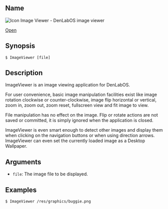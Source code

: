 ## Name

![Icon](/res/icons/16x16/app-image-viewer.png) Image Viewer - DenLabOS image viewer

[Open](launch:///bin/ImageViewer)

## Synopsis

```**sh
$ ImageViewer [file]
```

## Description

ImageViewer is an image viewing application for DenLabOS.

For user convenience, basic image manipulation facilities exist like image rotation clockwise or counter-clockwise, image flip horizontal or vertical, zoom in, zoom out, zoom reset, fullscreen view and fit image to view.

File manipulation has no effect on the image. Flip or rotate actions are not saved or committed, it is simply ignored when the application is closed.

ImageViewer is even smart enough to detect other images and display them when clicking on the navigation buttons or when using direction arrows. ImageViewer can even set the currently loaded image as a Desktop Wallpaper.

## Arguments

-   `file`: The image file to be displayed.

## Examples

```sh
$ ImageViewer /res/graphics/buggie.png
```
